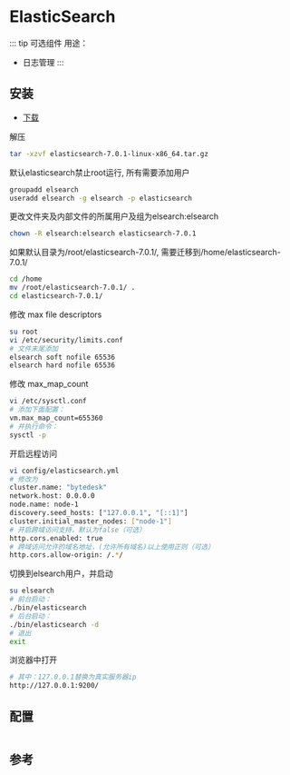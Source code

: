 # ElasticSearch

::: tip
可选组件
用途：

* 日志管理
:::

## 安装

* [下载](https://www.elastic.co/downloads/elasticsearch)

解压

```bash
tar -xzvf elasticsearch-7.0.1-linux-x86_64.tar.gz
```

默认elasticsearch禁止root运行, 所有需要添加用户

```bash
groupadd elsearch
useradd elsearch -g elsearch -p elasticsearch
```

更改文件夹及内部文件的所属用户及组为elsearch:elsearch

```bash
chown -R elsearch:elsearch elasticsearch-7.0.1
```

如果默认目录为/root/elasticsearch-7.0.1/, 需要迁移到/home/elasticsearch-7.0.1/

```bash
cd /home
mv /root/elasticsearch-7.0.1/ .
cd elasticsearch-7.0.1/
```

修改 max file descriptors

```bash
su root
vi /etc/security/limits.conf
# 文件末尾添加
elsearch soft nofile 65536
elsearch hard nofile 65536
```

修改 max_map_count

```bash
vi /etc/sysctl.conf
# 添加下面配置：
vm.max_map_count=655360
# 并执行命令：
sysctl -p
```

开启远程访问

```bash
vi config/elasticsearch.yml
# 修改为
cluster.name: "bytedesk"
network.host: 0.0.0.0
node.name: node-1
discovery.seed_hosts: ["127.0.0.1", "[::1]"]
cluster.initial_master_nodes: ["node-1"]
# 开启跨域访问支持，默认为false（可选）
http.cors.enabled: true
# 跨域访问允许的域名地址，(允许所有域名)以上使用正则（可选）
http.cors.allow-origin: /.*/
```

切换到elsearch用户，并启动

```bash
su elsearch
# 前台启动：
./bin/elasticsearch
# 后台启动：
./bin/elasticsearch -d
# 退出
exit
```

浏览器中打开

```bash
# 其中：127.0.0.1替换为真实服务器ip
http://127.0.0.1:9200/
```

## 配置

```bash
```

## 参考
